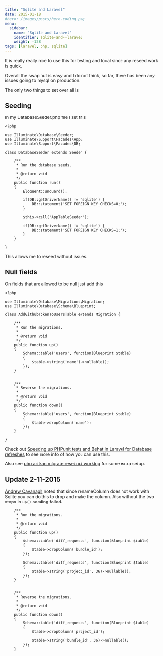 ```yaml
---
title: "Sqlite and Laravel"
date: 2015-01-18
#hero: /images/posts/hero-coding.png
menu:
  sidebar:
    name: "Sqlite and Laravel"
    identifier: sqlite-and--laravel
    weight: -128
tags: [laravel, php, sqlite]
---
```


It is really really nice to use this for testing and local since any reseed work is quick.

Overall the swap out is easy and I do not think, so far, there has been any issues going to mysql on production.

The only two things to set over all is 

## Seeding

In my DatabaseSeeder.php file I set this

~~~
<?php

use Illuminate\Database\Seeder;
use Illuminate\Support\Facades\App;
use Illuminate\Support\Facades\DB;

class DatabaseSeeder extends Seeder {

	/**
	 * Run the database seeds.
	 *
	 * @return void
	 */
	public function run()
	{
		Eloquent::unguard();

        if(DB::getDriverName() != 'sqlite') {
            DB::statement('SET FOREIGN_KEY_CHECKS=0;');
        }

        $this->call('AppTableSeeder');

        if(DB::getDriverName() != 'sqlite') {
            DB::statement('SET FOREIGN_KEY_CHECKS=1;');
        }
	}

}

~~~

This allows me to reseed without issues.


## Null fields

On fields that are allowed to be null just add this

~~~
<?php

use Illuminate\Database\Migrations\Migration;
use Illuminate\Database\Schema\Blueprint;

class AddGithubTokenToUsersTable extends Migration {

	/**
	 * Run the migrations.
	 *
	 * @return void
	 */
	public function up()
	{
		Schema::table('users', function(Blueprint $table)
		{
			$table->string('name')->nullable();
		});
	}


	/**
	 * Reverse the migrations.
	 *
	 * @return void
	 */
	public function down()
	{
		Schema::table('users', function(Blueprint $table)
		{
			$table->dropColumn('name');
		});
	}

}

~~~

Check out [Speeding up PHPunit tests and Behat in Laravel for Database refreshes](https://www.alfrednutile.info/posts/112) to see more info of how you can use this.

Also see [php artisan migrate:reset not working](https://www.alfrednutile.info/posts/63) for some extra setup.

## Update 2-11-2015

[Andrew Cavanagh](https://twitter.com/cavanaghacea) noted that since renameColumn does not work with Sqlite you can do this to drop and make the column. Also without the two steps in `up()` seeding failed.

~~~
	/**
	 * Run the migrations.
	 *
	 * @return void
	 */
	public function up()
	{
		Schema::table('diff_requests', function(Blueprint $table)
		{
			$table->dropColumn('bundle_id');
		});

		Schema::table('diff_requests', function(Blueprint $table)
		{
			$table->string('project_id', 36)->nullable();
		});
	}


	/**
	 * Reverse the migrations.
	 *
	 * @return void
	 */
	public function down()
	{
		Schema::table('diff_requests', function(Blueprint $table)
		{
			$table->dropColumn('project_id');

			$table->string('bundle_id', 36)->nullable();
		});
	}
~~~

